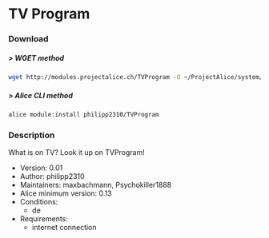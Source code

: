# TV Program

### Download

##### > WGET method
```bash
wget http://modules.projectalice.ch/TVProgram -O ~/ProjectAlice/system/moduleInstallTickets/TVProgram.install
```

##### > Alice CLI method
```bash
alice module:install philipp2310/TVProgram
```

### Description
What is on TV? Look it up on TVProgram!

- Version: 0.01
- Author: philipp2310
- Maintainers: maxbachmann, Psychokiller1888
- Alice minimum version: 0.13
- Conditions:
  - de
- Requirements:
  - internet connection
